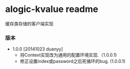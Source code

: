alogic-kvalue readme
====================

缓存类存储的客户端实现
 
### 版本
 - 1.0.0 [20141023 duanyy]
	 + 将Context实现改为通用的配置环境实现.（1.0.0.1)
	 + 修正设置index或password之后死循环的bug. (1.0.0.1)
